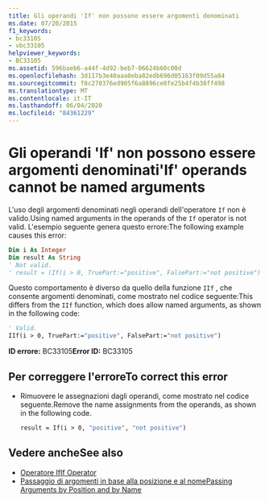 ```yaml
---
title: Gli operandi 'If' non possono essere argomenti denominati
ms.date: 07/20/2015
f1_keywords:
- bc33105
- vbc33105
helpviewer_keywords:
- BC33105
ms.assetid: 596baeb6-a44f-4d92-beb7-06624b60c00d
ms.openlocfilehash: 3d117b3e40aaa0eba82edb696d05163f09d55a84
ms.sourcegitcommit: f8c270376ed905f6a8896ce0fe25b4f4b38ff498
ms.translationtype: MT
ms.contentlocale: it-IT
ms.lasthandoff: 06/04/2020
ms.locfileid: "84361229"
---
```

# <a name="if-operands-cannot-be-named-arguments"></a><span data-ttu-id="50e2d-102">Gli operandi 'If' non possono essere argomenti denominati</span><span class="sxs-lookup"><span data-stu-id="50e2d-102">'If' operands cannot be named arguments</span></span>
<span data-ttu-id="50e2d-103">L'uso degli argomenti denominati negli operandi dell'operatore `If` non è valido.</span><span class="sxs-lookup"><span data-stu-id="50e2d-103">Using named arguments in the operands of the `If` operator is not valid.</span></span> <span data-ttu-id="50e2d-104">L'esempio seguente genera questo errore:</span><span class="sxs-lookup"><span data-stu-id="50e2d-104">The following example causes this error:</span></span>  
  
```vb  
Dim i As Integer  
Dim result As String  
' Not valid.  
' result = (If(i > 0, TruePart:="positive", FalsePart:="not positive")  
```  
  
 <span data-ttu-id="50e2d-105">Questo comportamento è diverso da quello della funzione `IIf` , che consente argomenti denominati, come mostrato nel codice seguente:</span><span class="sxs-lookup"><span data-stu-id="50e2d-105">This differs from the `IIf` function, which does allow named arguments, as shown in the following code:</span></span>  
  
```vb  
' Valid.  
IIf(i > 0, TruePart:="positive", FalsePart:="not positive")  
```  
  
 <span data-ttu-id="50e2d-106">**ID errore:** BC33105</span><span class="sxs-lookup"><span data-stu-id="50e2d-106">**Error ID:** BC33105</span></span>  
  
## <a name="to-correct-this-error"></a><span data-ttu-id="50e2d-107">Per correggere l'errore</span><span class="sxs-lookup"><span data-stu-id="50e2d-107">To correct this error</span></span>  
  
- <span data-ttu-id="50e2d-108">Rimuovere le assegnazioni dagli operandi, come mostrato nel codice seguente.</span><span class="sxs-lookup"><span data-stu-id="50e2d-108">Remove the name assignments from the operands, as shown in the following code.</span></span>  
  
    ```vb  
    result = If(i > 0, "positive", "not positive")  
    ```  
  
## <a name="see-also"></a><span data-ttu-id="50e2d-109">Vedere anche</span><span class="sxs-lookup"><span data-stu-id="50e2d-109">See also</span></span>

- [<span data-ttu-id="50e2d-110">Operatore If</span><span class="sxs-lookup"><span data-stu-id="50e2d-110">If Operator</span></span>](../language-reference/operators/if-operator.md)
- [<span data-ttu-id="50e2d-111">Passaggio di argomenti in base alla posizione e al nome</span><span class="sxs-lookup"><span data-stu-id="50e2d-111">Passing Arguments by Position and by Name</span></span>](../programming-guide/language-features/procedures/passing-arguments-by-position-and-by-name.md)
